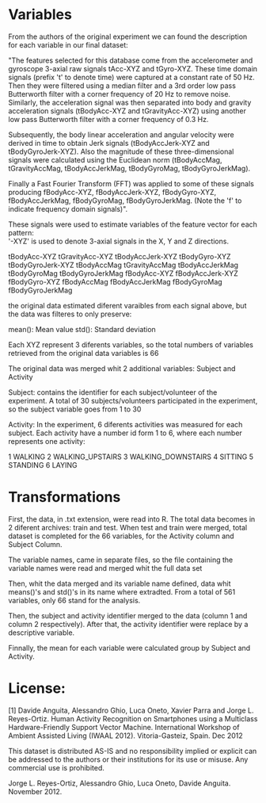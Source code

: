 Variables
========
From the authors of the original experiment we can found the description for each variable in our final dataset:

"The features selected for this database come from the accelerometer and gyroscope 3-axial raw signals tAcc-XYZ and tGyro-XYZ. These time domain signals (prefix 't' to denote time) were captured at a constant rate of 50 Hz. Then they were filtered using a median filter and a 3rd order low pass Butterworth filter with a corner frequency of 20 Hz to remove noise. Similarly, the acceleration signal was then separated into body and gravity acceleration signals (tBodyAcc-XYZ and tGravityAcc-XYZ) using another low pass Butterworth filter with a corner frequency of 0.3 Hz. 

Subsequently, the body linear acceleration and angular velocity were derived in time to obtain Jerk signals (tBodyAccJerk-XYZ and tBodyGyroJerk-XYZ). Also the magnitude of these three-dimensional signals were calculated using the Euclidean norm (tBodyAccMag, tGravityAccMag, tBodyAccJerkMag, tBodyGyroMag, tBodyGyroJerkMag). 

Finally a Fast Fourier Transform (FFT) was applied to some of these signals producing fBodyAcc-XYZ, fBodyAccJerk-XYZ, fBodyGyro-XYZ, fBodyAccJerkMag, fBodyGyroMag, fBodyGyroJerkMag. (Note the 'f' to indicate frequency domain signals)". 

These signals were used to estimate variables of the feature vector for each pattern:  
'-XYZ' is used to denote 3-axial signals in the X, Y and Z directions.

tBodyAcc-XYZ
tGravityAcc-XYZ
tBodyAccJerk-XYZ
tBodyGyro-XYZ
tBodyGyroJerk-XYZ
tBodyAccMag
tGravityAccMag
tBodyAccJerkMag
tBodyGyroMag
tBodyGyroJerkMag
fBodyAcc-XYZ
fBodyAccJerk-XYZ
fBodyGyro-XYZ
fBodyAccMag
fBodyAccJerkMag
fBodyGyroMag
fBodyGyroJerkMag

the original data estimated diferent varaibles from each signal above, but the data was filteres to only preserve:

mean(): Mean value
std(): Standard deviation

Each XYZ represent 3 diferents variables, so the total numbers of variables retrieved from the original data variables is 66

The original data was merged whit 2 additional variables: Subject and Activity

Subject: contains the identifier for each subject/volunteer of the experiment.
A total of 30 subjects/volunteers participated in the experiment, so the subject variable goes from 1 to 30

Activity: In the experiment, 6 diferents activities was measured for each subject. Each activity have a number id form 1 to 6, where each number represents one activity:

1 WALKING
2 WALKING_UPSTAIRS
3 WALKING_DOWNSTAIRS
4 SITTING
5 STANDING
6 LAYING

Transformations
========

First, the data, in .txt extension, were read into R. The total data becomes in 2 diferent archives: train and test. When test and train were merged, total dataset is completed for the 66 variables, for the Activity column and Subject Column.

The variable names, came in separate files, so the file containing the variable names were read and merged whit the full data set

Then, whit the data merged and its variable name defined, data whit means()'s and std()'s in its name where extradted. From a total of 561 variables, only 66 stand for the analysis.

Then, the subject and activity identifier merged to the data (column 1 and column 2 respectively). After that, the activity identifier were replace by a descriptive variable.

Finnally, the mean for each variable were calculated group by Subject and Activity.

License:
========

[1] Davide Anguita, Alessandro Ghio, Luca Oneto, Xavier Parra and Jorge L. Reyes-Ortiz. Human Activity Recognition on Smartphones using a Multiclass Hardware-Friendly Support Vector Machine. International Workshop of Ambient Assisted Living (IWAAL 2012). Vitoria-Gasteiz, Spain. Dec 2012

This dataset is distributed AS-IS and no responsibility implied or explicit can be addressed to the authors or their institutions for its use or misuse. Any commercial use is prohibited.

Jorge L. Reyes-Ortiz, Alessandro Ghio, Luca Oneto, Davide Anguita. November 2012.


